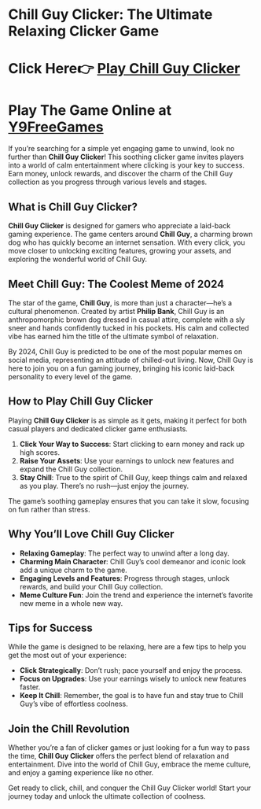 # Chill Guy Clicker: The Ultimate Relaxing Clicker Game  

# Click Here👉 [Play Chill Guy Clicker](https://shorturl.at/ZCBw6)

# Play The Game Online at [Y9FreeGames](https://www.y9freegames.com/)

If you’re searching for a simple yet engaging game to unwind, look no further than **Chill Guy Clicker**! This soothing clicker game invites players into a world of calm entertainment where clicking is your key to success. Earn money, unlock rewards, and discover the charm of the Chill Guy collection as you progress through various levels and stages.  

## What is Chill Guy Clicker?  

**Chill Guy Clicker** is designed for gamers who appreciate a laid-back gaming experience. The game centers around **Chill Guy**, a charming brown dog who has quickly become an internet sensation. With every click, you move closer to unlocking exciting features, growing your assets, and exploring the wonderful world of Chill Guy.  

## Meet Chill Guy: The Coolest Meme of 2024  

The star of the game, **Chill Guy**, is more than just a character—he’s a cultural phenomenon. Created by artist **Philip Bank**, Chill Guy is an anthropomorphic brown dog dressed in casual attire, complete with a sly sneer and hands confidently tucked in his pockets. His calm and collected vibe has earned him the title of the ultimate symbol of relaxation.  

By 2024, Chill Guy is predicted to be one of the most popular memes on social media, representing an attitude of chilled-out living. Now, Chill Guy is here to join you on a fun gaming journey, bringing his iconic laid-back personality to every level of the game.  

## How to Play Chill Guy Clicker  

Playing **Chill Guy Clicker** is as simple as it gets, making it perfect for both casual players and dedicated clicker game enthusiasts.  

1. **Click Your Way to Success**: Start clicking to earn money and rack up high scores.  
2. **Raise Your Assets**: Use your earnings to unlock new features and expand the Chill Guy collection.  
3. **Stay Chill**: True to the spirit of Chill Guy, keep things calm and relaxed as you play. There’s no rush—just enjoy the journey.  

The game’s soothing gameplay ensures that you can take it slow, focusing on fun rather than stress.  

## Why You’ll Love Chill Guy Clicker  

- **Relaxing Gameplay**: The perfect way to unwind after a long day.  
- **Charming Main Character**: Chill Guy’s cool demeanor and iconic look add a unique charm to the game.  
- **Engaging Levels and Features**: Progress through stages, unlock rewards, and build your Chill Guy collection.  
- **Meme Culture Fun**: Join the trend and experience the internet’s favorite new meme in a whole new way.  

## Tips for Success  

While the game is designed to be relaxing, here are a few tips to help you get the most out of your experience:  
- **Click Strategically**: Don’t rush; pace yourself and enjoy the process.  
- **Focus on Upgrades**: Use your earnings wisely to unlock new features faster.  
- **Keep It Chill**: Remember, the goal is to have fun and stay true to Chill Guy’s vibe of effortless coolness.  

## Join the Chill Revolution  

Whether you’re a fan of clicker games or just looking for a fun way to pass the time, **Chill Guy Clicker** offers the perfect blend of relaxation and entertainment. Dive into the world of Chill Guy, embrace the meme culture, and enjoy a gaming experience like no other.  

Get ready to click, chill, and conquer the Chill Guy Clicker world! Start your journey today and unlock the ultimate collection of coolness.  
```
